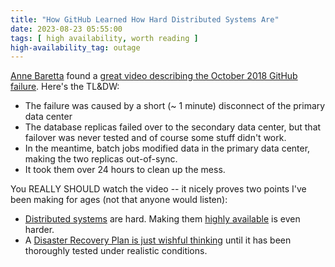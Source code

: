 ```yaml
---
title: "How GitHub Learned How Hard Distributed Systems Are"
date: 2023-08-23 05:55:00
tags: [ high availability, worth reading ]
high-availability_tag: outage
---
```

[Anne Baretta](https://www.linkedin.com/in/abaretta/) found a [great video describing the October 2018 GitHub failure](https://www.youtube.com/watch?v=dsHyUgGMht0). Here's the TL&DW:

* The failure was caused by a short (~ 1 minute) disconnect of the primary data center
* The database replicas failed over to the secondary data center, but that failover was never tested and of course some stuff didn't work.
* In the meantime, batch jobs modified data in the primary data center, making the two replicas out-of-sync.
* It took them over 24 hours to clean up the mess.
<!--more-->
You REALLY SHOULD watch the video -- it nicely proves two points I've been making for ages (not that anyone would listen):

* [Distributed systems](/series/distributed-systems.html) are hard. Making them [highly available](/tag/high-availability.html) is even harder.
* A [Disaster Recovery Plan is just wishful thinking](/series/dr.html) until it has been thoroughly tested under realistic conditions.
